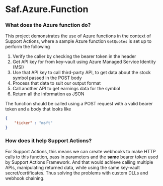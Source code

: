 # Saf.Azure.Function


### What does the Azure function do?

This project demonstrates the use of Azure functions in the context of Support Actions, where a sample Azure function `GetQuotes` is set up to perform the following

1. Verify the caller by checking the bearer token in the header
2. Get API key for from key-vault using Azure Managed Service Identity (MSI)
3. Use that API key to call third-party API, to get data about the stock symbol passed in the POST body
4. Process that data to suit our output format
5. Call another API to get earnings data for the symbol
6. Return all the information as JSON

The function should be called using a POST request with a valid bearer token and a body that looks like

```json
{
    "ticker" : "msft"
}
```



### How does it help Support Actions?

For Support Actions, this means we can create webhooks to make HTTP calls to this function, pass in parameters and the **same** bearer token used by Support Actions Framework. And that would achieve calling multiple APIs, manipulating returned data, while using the same key-vault secret/certificates. Thus solving the problems with custom DLLs and webhook chaining.